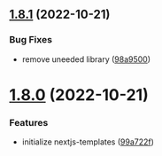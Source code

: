 ## [1.8.1](https://github.com/uangpintar/nextjs-template/compare/v1.8.0...v1.8.1) (2022-10-21)


### Bug Fixes

* remove uneeded library ([98a9500](https://github.com/uangpintar/nextjs-template/commit/98a95000ac8df7d4eae485e54c4dad7fbaaa7143))



# [1.8.0](https://github.com/uangpintar/nextjs-template/compare/99a722fe1492ec9b6312350c4735643ab1715d2f...v1.8.0) (2022-10-21)


### Features

* initialize nextjs-templates ([99a722f](https://github.com/uangpintar/nextjs-template/commit/99a722fe1492ec9b6312350c4735643ab1715d2f))



